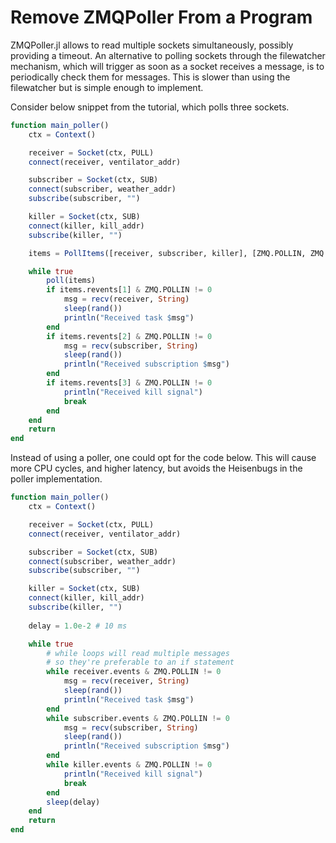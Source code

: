 # Remove ZMQPoller From a Program

ZMQPoller.jl allows to read multiple sockets simultaneously, possibly providing a timeout. 
An alternative to polling sockets through the filewatcher mechanism, which will trigger as soon as a socket receives a message, is to periodically check them for messages.
This is slower than using the filewatcher but is simple enough to implement.

Consider below snippet from the tutorial, which polls three sockets.
```julia
function main_poller()
    ctx = Context()

    receiver = Socket(ctx, PULL)
    connect(receiver, ventilator_addr)

    subscriber = Socket(ctx, SUB)
    connect(subscriber, weather_addr)
    subscribe(subscriber, "")

    killer = Socket(ctx, SUB)
    connect(killer, kill_addr)
    subscribe(killer, "")

    items = PollItems([receiver, subscriber, killer], [ZMQ.POLLIN, ZMQ.POLLIN, ZMQ.POLLIN])

    while true
        poll(items)
        if items.revents[1] & ZMQ.POLLIN != 0
            msg = recv(receiver, String)
            sleep(rand())
            println("Received task $msg")
        end
        if items.revents[2] & ZMQ.POLLIN != 0
            msg = recv(subscriber, String)
            sleep(rand())
            println("Received subscription $msg")
        end
        if items.revents[3] & ZMQ.POLLIN != 0
            println("Received kill signal")
            break
        end
    end
    return
end
```

Instead of using a poller, one could opt for the code below. This will cause more CPU cycles, and higher latency, but avoids the Heisenbugs in the poller implementation.
```julia
function main_poller()
    ctx = Context()

    receiver = Socket(ctx, PULL)
    connect(receiver, ventilator_addr)

    subscriber = Socket(ctx, SUB)
    connect(subscriber, weather_addr)
    subscribe(subscriber, "")

    killer = Socket(ctx, SUB)
    connect(killer, kill_addr)
    subscribe(killer, "")
	
	delay = 1.0e-2 # 10 ms

    while true
		# while loops will read multiple messages 
		# so they're preferable to an if statement
        while receiver.events & ZMQ.POLLIN != 0
            msg = recv(receiver, String)
            sleep(rand())
            println("Received task $msg")
        end
        while subscriber.events & ZMQ.POLLIN != 0
            msg = recv(subscriber, String)
            sleep(rand())
            println("Received subscription $msg")
        end
        while killer.events & ZMQ.POLLIN != 0
            println("Received kill signal")
            break
        end
		sleep(delay)
    end
    return
end
```
